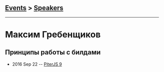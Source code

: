 ## [Events](../README.md) > [Speakers](../speakers.md)
---

# Максим Гребенщиков

## Принципы работы с билдами
- 2016 Sep 22 -- [PiterJS 9](https://www.youtube.com/watch?v=B3f_nwf7okE)    
